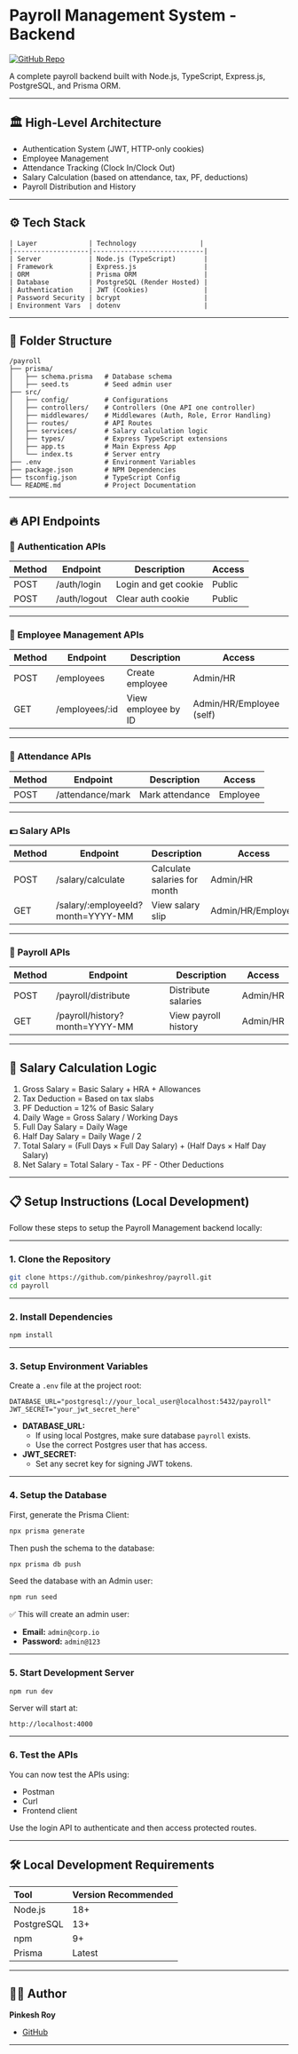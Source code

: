 # Payroll Management System - Backend

[![GitHub Repo](https://img.shields.io/badge/Repo-Link-blue?logo=github)](https://github.com/pinkeshroy/payroll)

A complete payroll backend built with Node.js, TypeScript, Express.js, PostgreSQL, and Prisma ORM.

---

## 🏛️ High-Level Architecture

- Authentication System (JWT, HTTP-only cookies)
- Employee Management
- Attendance Tracking (Clock In/Clock Out)
- Salary Calculation (based on attendance, tax, PF, deductions)
- Payroll Distribution and History

---

## ⚙️ Tech Stack
```
| Layer             | Technology                |
|-------------------|----------------------------|
| Server            | Node.js (TypeScript)       |
| Framework         | Express.js                 |
| ORM               | Prisma ORM                 |
| Database          | PostgreSQL (Render Hosted) |
| Authentication    | JWT (Cookies)              |
| Password Security | bcrypt                     |
| Environment Vars  | dotenv                     |
```
---

## 📂 Folder Structure

```
/payroll
├── prisma/
│   ├── schema.prisma   # Database schema
│   ├── seed.ts         # Seed admin user
├── src/
│   ├── config/         # Configurations
│   ├── controllers/    # Controllers (One API one controller)
│   ├── middlewares/    # Middlewares (Auth, Role, Error Handling)
│   ├── routes/         # API Routes
│   ├── services/       # Salary calculation logic
│   ├── types/          # Express TypeScript extensions
│   ├── app.ts          # Main Express App
│   └── index.ts        # Server entry
├── .env                # Environment Variables
├── package.json        # NPM Dependencies
├── tsconfig.json       # TypeScript Config
└── README.md           # Project Documentation
```

---

## 🔥 API Endpoints

### 🔐 Authentication APIs

| Method | Endpoint      | Description             | Access       |
|--------|----------------|-------------------------|--------------|
| POST   | /auth/login    | Login and get cookie     | Public       |
| POST   | /auth/logout   | Clear auth cookie        | Public       |

---

### 👤 Employee Management APIs

| Method | Endpoint          | Description               | Access       |
|--------|--------------------|----------------------------|--------------|
| POST   | /employees          | Create employee            | Admin/HR     |
| GET    | /employees/:id      | View employee by ID         | Admin/HR/Employee (self) |

---

### 📅 Attendance APIs

| Method | Endpoint         | Description          | Access     |
|--------|------------------|----------------------|------------|
| POST   | /attendance/mark  | Mark attendance       | Employee   |

---

### 💵 Salary APIs

| Method | Endpoint            | Description                       | Access     |
|--------|----------------------|-----------------------------------|------------|
| POST   | /salary/calculate     | Calculate salaries for month     | Admin/HR   |
| GET    | /salary/:employeeId?month=YYYY-MM | View salary slip | Admin/HR/Employee |

---

### 💸 Payroll APIs

| Method | Endpoint            | Description               | Access     |
|--------|---------------------|---------------------------|------------|
| POST   | /payroll/distribute  | Distribute salaries       | Admin/HR   |
| GET    | /payroll/history?month=YYYY-MM | View payroll history | Admin/HR   |

---

## 🧮 Salary Calculation Logic

1. Gross Salary = Basic Salary + HRA + Allowances
2. Tax Deduction = Based on tax slabs
3. PF Deduction = 12% of Basic Salary
4. Daily Wage = Gross Salary / Working Days
5. Full Day Salary = Daily Wage
6. Half Day Salary = Daily Wage / 2
7. Total Salary = (Full Days × Full Day Salary) + (Half Days × Half Day Salary)
8. Net Salary = Total Salary - Tax - PF - Other Deductions

---

## 📋 Setup Instructions (Local Development)

Follow these steps to setup the Payroll Management backend locally:

---

### 1. Clone the Repository

```bash
git clone https://github.com/pinkeshroy/payroll.git
cd payroll
```
---

### 2. Install Dependencies

```bash
npm install
```

---

### 3. Setup Environment Variables

Create a `.env` file at the project root:

```env
DATABASE_URL="postgresql://your_local_user@localhost:5432/payroll"
JWT_SECRET="your_jwt_secret_here"
```

- **DATABASE_URL:** 
  - If using local Postgres, make sure database `payroll` exists.
  - Use the correct Postgres user that has access.
- **JWT_SECRET:**
  - Set any secret key for signing JWT tokens.

---

### 4. Setup the Database

First, generate the Prisma Client:

```bash
npx prisma generate
```

Then push the schema to the database:

```bash
npx prisma db push
```

Seed the database with an Admin user:

```bash
npm run seed
```

✅ This will create an admin user:
- **Email:** `admin@corp.io`
- **Password:** `admin@123`

---

### 5. Start Development Server

```bash
npm run dev
```

Server will start at:

```
http://localhost:4000
```

---

### 6. Test the APIs

You can now test the APIs using:
- Postman
- Curl
- Frontend client

Use the login API to authenticate and then access protected routes.

---

## 🛠 Local Development Requirements

| Tool          | Version Recommended |
|:--------------|:--------------------|
| Node.js       | 18+                 |
| PostgreSQL    | 13+                 |
| npm           | 9+                  |
| Prisma        | Latest              |

---

## 👨‍💻 Author

**Pinkesh Roy**

- [GitHub](https://github.com/pinkeshroy)

---
